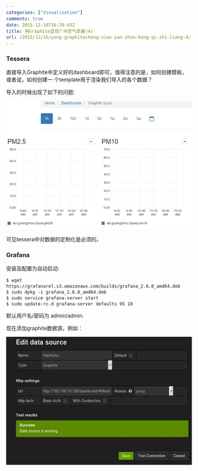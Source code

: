 ```yaml
---
categories: ["Visualization"]
comments: true
date: 2015-12-16T16:29:43Z
title: 用Graphite呈现广州空气质量(4)
url: /2015/12/16/yong-graphitecheng-xian-yan-zhou-kong-qi-zhi-liang-4/
---
```


### Tessera
直接导入Graphite中定义好的dashboard即可，值得注意的是，如何创建模板，或者说，如何创建一
个template用于渲染我们导入的各个数据？    

导入的时候出现了如下的问题:    

![/images/2015_12_16_18_34_44_701x483.jpg](/images/2015_12_16_18_34_44_701x483.jpg)    

可见tessera中对数据的定制化是必须的。   

### Grafana
安装及配置为自动启动:   

```
$ wget https://grafanarel.s3.amazonaws.com/builds/grafana_2.6.0_amd64.deb
$ sudo dpkg -i grafana_2.6.0_amd64.deb
$ sudo service grafana-server start
$ sudo update-rc.d grafana-server defaults 95 10
```
默认用户名/密码为 admin/admin.     

现在添加graphite数据源，例如：    

![/images/2015_12_16_19_20_33_703x484.jpg](/images/2015_12_16_19_20_33_703x484.jpg)    
